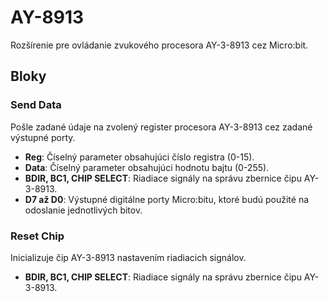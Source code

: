 # AY-8913

Rozšírenie pre ovládanie zvukového procesora AY-3-8913 cez Micro:bit.

## Bloky

### Send Data
Pošle zadané údaje na zvolený register procesora AY-3-8913 cez zadané výstupné porty.

- **Reg**: Číselný parameter obsahujúci číslo registra (0-15).
- **Data**: Číselný parameter obsahujúci hodnotu bajtu (0-255).
- **BDIR, BC1, CHIP SELECT**: Riadiace signály na správu zbernice čipu AY-3-8913.
- **D7 až D0**: Výstupné digitálne porty Micro:bitu, ktoré budú použité na odoslanie jednotlivých bitov.

### Reset Chip
Inicializuje čip AY-3-8913 nastavením riadiacich signálov.

- **BDIR, BC1, CHIP SELECT**: Riadiace signály na správu zbernice čipu AY-3-8913.

